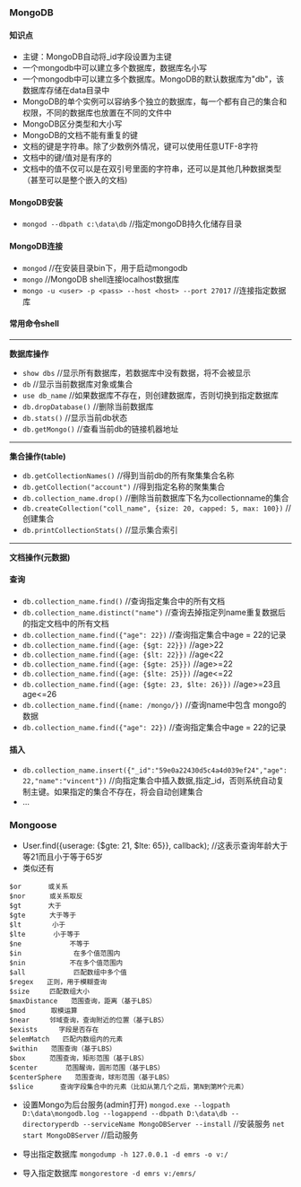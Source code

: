 ### MongoDB
#### 知识点
* 主键：MongoDB自动将_id字段设置为主键
* 一个mongodb中可以建立多个数据库，数据库名小写
* 一个mongodb中可以建立多个数据库。MongoDB的默认数据库为"db"，该数据库存储在data目录中
* MongoDB的单个实例可以容纳多个独立的数据库，每一个都有自己的集合和权限，不同的数据库也放置在不同的文件中
* MongoDB区分类型和大小写
* MongoDB的文档不能有重复的键
* 文档的键是字符串。除了少数例外情况，键可以使用任意UTF-8字符
* 文档中的键/值对是有序的
* 文档中的值不仅可以是在双引号里面的字符串，还可以是其他几种数据类型（甚至可以是整个嵌入的文档)

#### MongoDB安装
* `mongod --dbpath c:\data\db` //指定mongoDB持久化储存目录

#### MongoDB连接
* `mongod` //在安装目录bin下，用于启动mongodb
* `mongo` //MongoDB shell连接localhost数据库
* `mongo -u <user> -p <pass> --host <host> --port 27017` //连接指定数据库

#### 常用命令shell
---
**数据库操作**
* `show dbs` //显示所有数据库，若数据库中没有数据，将不会被显示
* `db` //显示当前数据库对象或集合
* `use db_name` //如果数据库不存在，则创建数据库，否则切换到指定数据库
* `db.dropDatabase()` //删除当前数据库
* `db.stats()` //显示当前db状态
* `db.getMongo()` //查看当前db的链接机器地址
---
**集合操作(table)**
* `db.getCollectionNames()` //得到当前db的所有聚集集合名称
* `db.getCollection("account")` //得到指定名称的聚集集合
* `db.collection_name.drop()` //删除当前数据库下名为collectionname的集合
* `db.createCollection("coll_name", {size: 20, capped: 5, max: 100})` //创建集合
* `db.printCollectionStats()` //显示集合索引
---
**文档操作(元数据)**  
#### 查询
* `db.collection_name.find()` //查询指定集合中的所有文档
* `db.collection_name.distinct("name")` //查询去掉指定列name重复数据后的指定文档中的所有文档
* `db.collection_name.find({"age": 22})` //查询指定集合中age = 22的记录
* `db.collection_name.find({age: {$gt: 22}})` //age>22
* `db.collection_name.find({age: {$lt: 22}})` //age<22
* `db.collection_name.find({age: {$gte: 25}})` //age>=22
* `db.collection_name.find({age: {$lte: 25}})` //age<=22
* `db.collection_name.find({age: {$gte: 23, $lte: 26}})` //age>=23且age<=26
* `db.collection_name.find({name: /mongo/})` //查询name中包含 mongo的数据
* `db.collection_name.find({"age": 22})` //查询指定集合中age = 22的记录
#### 插入
* `db.collection_name.insert({"_id":"59e0a22430d5c4a4d039ef24","age": 22,"name":"vincent"})` //向指定集合中插入数据,指定_id，否则系统自动复制主键。如果指定的集合不存在，将会自动创建集合
* ...

### Mongoose
* User.find({userage: {$gte: 21, $lte: 65}}, callback);    //这表示查询年龄大于等21而且小于等于65岁
* 类似还有
```
$or　　　　或关系
$nor　　　 或关系取反
$gt　　　　大于
$gte　　　 大于等于
$lt　　　　 小于
$lte　　　  小于等于
$ne            不等于
$in             在多个值范围内
$nin           不在多个值范围内
$all            匹配数组中多个值
$regex　　正则，用于模糊查询
$size　　　匹配数组大小
$maxDistance　　范围查询，距离（基于LBS）
$mod　　   取模运算
$near　　　邻域查询，查询附近的位置（基于LBS）
$exists　　  字段是否存在
$elemMatch　　匹配内数组内的元素
$within　　范围查询（基于LBS）
$box　　　 范围查询，矩形范围（基于LBS）
$center       范围醒询，圆形范围（基于LBS）
$centerSphere　　范围查询，球形范围（基于LBS）
$slice　　　　查询字段集合中的元素（比如从第几个之后，第N到第M个元素）
```

* 设置Mongo为后台服务(admin打开)
`mongod.exe --logpath D:\data\mongodb.log --logappend --dbpath D:\data\db --directoryperdb --serviceName MongoDBServer --install` //安装服务
`net start MongoDBServer` //启动服务

* 导出指定数据库
`mongodump -h 127.0.0.1 -d emrs -o v:/`

* 导入指定数据库
`mongorestore -d emrs v:/emrs/`
